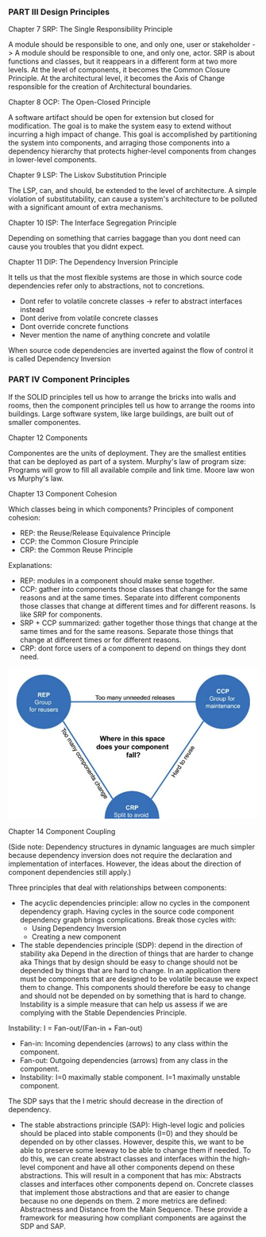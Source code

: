 ### PART III Design Principles

Chapter 7 SRP: The Single Responsibility Principle

A module should be responsible to one, and only one, user or stakeholder -> A module should be responsible to one, and only one, actor.
SRP is about functions and classes, but it reappears in a  different form at two more levels. At the level of components, it becomes the Common Closure Principle. At the architectural level, it becomes the Axis of Change responsible for the creation of Architectural boundaries.

Chapter 8 OCP: The Open-Closed Principle

A software artifact should be open for extension but closed for modification. The goal is to make the system easy to extend without incurring a high impact of change. This goal is accomplished by partitioning the system into components, and arraging those components into a dependency hierarchy that protects higher-level components from changes in lower-level components.

Chapter 9 LSP: The Liskov Substitution Principle

The LSP, can, and should, be extended to the level of architecture. A simple violation of substitutability, can cause a system's architecture to be polluted with a significant amount of extra mechanisms.

Chapter 10 ISP: The Interface Segregation Principle

Depending on something that carries baggage than you dont need can cause you troubles that you didnt expect.

Chapter 11 DIP: The Dependency Inversion Principle

It tells us that the most flexible systems are those in which source code dependencies refer only to abstractions, not to concretions.
- Dont refer to volatile concrete classes -> refer to abstract interfaces instead
- Dont derive from volatile concrete classes
- Dont override concrete functions
- Never mention the name of anything concrete and volatile

When source code dependencies are inverted against the flow of control it is called Dependency Inversion

### PART IV Component Principles
If the SOLID principles tell us how to arrange the bricks into walls and rooms, then the component principles tell us how to arrange the rooms into buildings. Large software system, like large buildings, are built out of smaller componentes.

Chapter 12 Components

Componentes are the units of deployment. They are the smallest entities that can be deployed as part of a system.
Murphy's law of program size: Programs will grow to fill all available compile and link time. Moore law won vs Murphy's law.

Chapter 13 Component Cohesion

Which classes being in which components?
Principles of component cohesion:
- REP: the Reuse/Release Equivalence Principle
- CCP: the Common Closure Principle
- CRP: the Common Reuse Principle

Explanations:
- REP: modules in a component should make sense together.
- CCP: gather into components those classes that change for the same reasons and at the same times. Separate into different components those classes that change at different times and for different reasons. Is like SRP for components.
- SRP + CCP summarized: gather together those things that change at the same times and for the same reasons. Separate those things that change at different times or for different reasons.
- CRP: dont force users of a component to depend on things they dont need.

![components-cohesion-tension-diagram.jpeg](components-cohesion-tension-diagram.jpeg)


Chapter 14 Component Coupling

(Side note: Dependency structures in dynamic languages are much simpler because dependency inversion does not require the declaration and implementation of interfaces. However, the ideas about the direction of component dependencies still apply.)

Three principles that deal with relationships between components:
- The acyclic dependencies principle: allow no cycles in the component dependency graph. Having cycles in the source code component dependency graph brings complications. Break those cycles with:
  - Using Dependency Inversion
  - Creating a new component
- The stable dependencies principle (SDP): depend in the direction of stability aka Depend in the direction of things that are harder to change aka Things that by design should be easy to change should not be depended by things that are hard to change. In an application there must be components that are designed to be volatile because we expect them to change. This components should therefore be easy to change and should not be depended on by something that is hard to change.
Instability is a simple measure that can help us assess if we are complying with the Stable Dependencies Principle.

Instability: I = Fan-out/(Fan-in + Fan-out)
- Fan-in: Incoming dependencies (arrows) to any class within the component.
- Fan-out: Outgoing dependencies (arrows) from any class in the component.
- Instability: I=0 maximally stable component. I=1 maximally unstable component.

The SDP says that the I metric should decrease in the direction of dependency.

- The stable abstractions principle (SAP): High-level logic and policies should be placed into stable components (I=0) and they should be depended on by other classes.
However, despite this, we want to be able to preserve some leeway to be able to change them if needed. To do this, we can create abstract classes and interfaces within the high-level component and have all other components depend on these abstractions.
This will result in a component that has mix:
Abstracts classes and interfaces other components depend on.
Concrete classes that implement those abstractions and that are easier to change because no one depends on them.
2 more metrics are defined: Abstractness and Distance from the Main Sequence. These provide a framework for measuring how compliant components are against the SDP and SAP.
